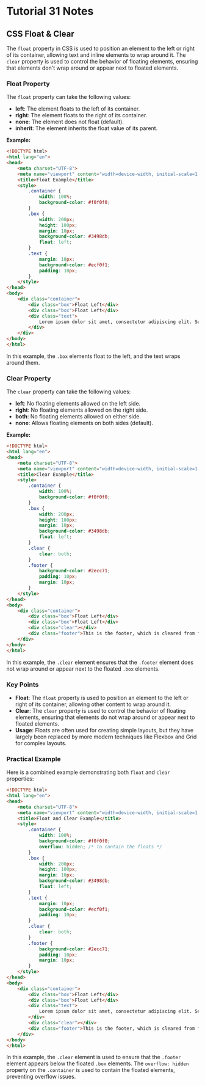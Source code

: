 # Tutorial **31** Notes

## CSS Float & Clear

The `float` property in CSS is used to position an element to the left or right of its container, allowing text and inline elements to wrap around it. The `clear` property is used to control the behavior of floating elements, ensuring that elements don't wrap around or appear next to floated elements.

### Float Property

The `float` property can take the following values:
- **left**: The element floats to the left of its container.
- **right**: The element floats to the right of its container.
- **none**: The element does not float (default).
- **inherit**: The element inherits the float value of its parent.

**Example:**

```html
<!DOCTYPE html>
<html lang="en">
<head>
    <meta charset="UTF-8">
    <meta name="viewport" content="width=device-width, initial-scale=1.0">
    <title>Float Example</title>
    <style>
        .container {
            width: 100%;
            background-color: #f0f0f0;
        }
        .box {
            width: 200px;
            height: 100px;
            margin: 10px;
            background-color: #3498db;
            float: left;
        }
        .text {
            margin: 10px;
            background-color: #ecf0f1;
            padding: 10px;
        }
    </style>
</head>
<body>
    <div class="container">
        <div class="box">Float Left</div>
        <div class="box">Float Left</div>
        <div class="text">
            Lorem ipsum dolor sit amet, consectetur adipiscing elit. Sed do eiusmod tempor incididunt ut labore et dolore magna aliqua. Ut enim ad minim veniam, quis nostrud exercitation ullamco laboris nisi ut aliquip ex ea commodo consequat.
        </div>
    </div>
</body>
</html>
```

In this example, the `.box` elements float to the left, and the text wraps around them.

### Clear Property

The `clear` property can take the following values:
- **left**: No floating elements allowed on the left side.
- **right**: No floating elements allowed on the right side.
- **both**: No floating elements allowed on either side.
- **none**: Allows floating elements on both sides (default).

**Example:**

```html
<!DOCTYPE html>
<html lang="en">
<head>
    <meta charset="UTF-8">
    <meta name="viewport" content="width=device-width, initial-scale=1.0">
    <title>Clear Example</title>
    <style>
        .container {
            width: 100%;
            background-color: #f0f0f0;
        }
        .box {
            width: 200px;
            height: 100px;
            margin: 10px;
            background-color: #3498db;
            float: left;
        }
        .clear {
            clear: both;
        }
        .footer {
            background-color: #2ecc71;
            padding: 10px;
            margin: 10px;
        }
    </style>
</head>
<body>
    <div class="container">
        <div class="box">Float Left</div>
        <div class="box">Float Left</div>
        <div class="clear"></div>
        <div class="footer">This is the footer, which is cleared from floats.</div>
    </div>
</body>
</html>
```

In this example, the `.clear` element ensures that the `.footer` element does not wrap around or appear next to the floated `.box` elements.

### Key Points

- **Float**: The `float` property is used to position an element to the left or right of its container, allowing other content to wrap around it.
- **Clear**: The `clear` property is used to control the behavior of floating elements, ensuring that elements do not wrap around or appear next to floated elements.
- **Usage**: Floats are often used for creating simple layouts, but they have largely been replaced by more modern techniques like Flexbox and Grid for complex layouts.

### Practical Example

Here is a combined example demonstrating both `float` and `clear` properties:

```html
<!DOCTYPE html>
<html lang="en">
<head>
    <meta charset="UTF-8">
    <meta name="viewport" content="width=device-width, initial-scale=1.0">
    <title>Float and Clear Example</title>
    <style>
        .container {
            width: 100%;
            background-color: #f0f0f0;
            overflow: hidden; /* To contain the floats */
        }
        .box {
            width: 200px;
            height: 100px;
            margin: 10px;
            background-color: #3498db;
            float: left;
        }
        .text {
            margin: 10px;
            background-color: #ecf0f1;
            padding: 10px;
        }
        .clear {
            clear: both;
        }
        .footer {
            background-color: #2ecc71;
            padding: 10px;
            margin: 10px;
        }
    </style>
</head>
<body>
    <div class="container">
        <div class="box">Float Left</div>
        <div class="box">Float Left</div>
        <div class="text">
            Lorem ipsum dolor sit amet, consectetur adipiscing elit. Sed do eiusmod tempor incididunt ut labore et dolore magna aliqua. Ut enim ad minim veniam, quis nostrud exercitation ullamco laboris nisi ut aliquip ex ea commodo consequat.
        </div>
        <div class="clear"></div>
        <div class="footer">This is the footer, which is cleared from floats.</div>
    </div>
</body>
</html>
```

In this example, the `.clear` element is used to ensure that the `.footer` element appears below the floated `.box` elements. The `overflow: hidden` property on the `.container` is used to contain the floated elements, preventing overflow issues.